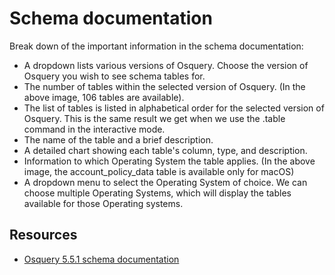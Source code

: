 # Schema documentation

Break down of the important information in the schema documentation:

* A dropdown lists various versions of Osquery. Choose the version of Osquery you wish to see schema tables for.
* The number of tables within the selected version of Osquery. (In the above image, 106 tables are available).
* The list of tables is listed in alphabetical order for the selected version of Osquery. This is the same result we get when we use the .table command in the interactive mode.
* The name of the table and a brief description.
* A detailed chart showing each table's column, type, and description.
* Information to which Operating System the table applies. (In the above image, the account_policy_data table is available only for macOS)
* A dropdown menu to select the Operating System of choice. We can choose multiple Operating Systems, which will display the tables available for those Operating systems.

## Resources

* [Osquery 5.5.1 schema documentation](https://osquery.io/schema/5.5.1/)